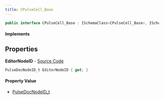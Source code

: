 ```yaml
---
title: CPulseCell_Base
---
```


```csharp
public interface CPulseCell_Base : ISchemaClass<CPulseCell_Base>, ISchemaField, ISchemaClass, INativeHandle
```

#### Implements

## Properties

**EditorNodeID** - [Source Code](https://github.com/swiftly-solution/swiftlys2/blob/master/managed/src/SwiftlyS2.Generated/Schemas/Interfaces/CPulseCell_Base.cs#L16)

```csharp
PulseDocNodeID_t EditorNodeID { get; }
```

#### Property Value

- [PulseDocNodeID_t](/docs/api/shared/schemadefinitions/pulsedocnodeid_t)

